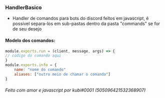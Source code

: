 ### HandlerBasico

- Handler de comandos para bots do discord feitos em javascript, é possível separa-los em sub-pastas dentro da pasta "commands" se for de seu desejo

#### Modelo dos comandos:
```javascript
module.exports.run = (client, message, args) => {
// código do comando aqui
}
module.exports.info = {
    name: "nome do comando"
    aliases: ["outro meio de chamar o comando"]
}
```
###### Feito com amor e javascript por kubi#0001 (505096421532368907)
